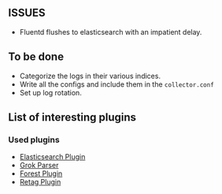 ## ISSUES
- Fluentd flushes to elasticsearch with an impatient delay.

## To be done
- Categorize the logs in their various indices.
- Write all the configs and include them in the `collector.conf`
- Set up log rotation.

## List of interesting plugins



### Used plugins
- [Elasticsearch Plugin](https://github.com/uken/fluent-plugin-elasticsearch)
- [Grok Parser](https://github.com/kiyoto/fluent-plugin-grok-parser)
- [Forest Plugin](https://github.com/tagomoris/fluent-plugin-forest)
- [Retag Plugin](https://github.com/algas/fluent-plugin-retag)